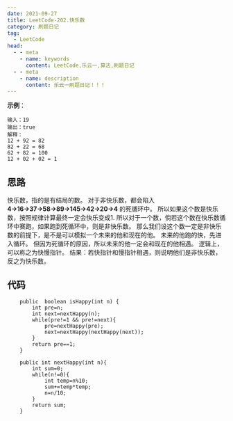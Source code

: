 ```yaml
---
date: 2021-09-27
title: LeetCode-202.快乐数
category: 刷题日记
tag:
  - LeetCode
head:
  - - meta
    - name: keywords
      content: LeetCode,乐云一,算法,刷题日记
  - - meta
    - name: description
      content: 乐云一刷题日记！！！
---
```

**示例**：
```
输入：19
输出：true
解释：
12 + 92 = 82
82 + 22 = 68
62 + 82 = 100
12 + 02 + 02 = 1
```
## 思路
快乐数，指的是有结局的数。
对于非快乐数，都会陷入 **4→16→37→58→89→145→42→20→4** 的死循环中。
所以如果这个数是快乐数，按照规律计算最终一定会快乐变成1.
所以对于一个数，倘若这个数在快乐数循环中赛跑，如果跑到死循环中，则是非快乐数。
那么我们设这个数一定是非快乐数的前提下，是不是可以模拟一个未来的他和现在的他。
未来的他跑的快，先进入循环。 
但因为死循环的原因，所以未来的他一定会和现在的他相遇。
逻辑上，可以称之为快慢指针。
结果：若快指针和慢指针相遇，则说明他们是非快乐数，反之为快乐数。

## 代码
```
    public  boolean isHappy(int n) {
        int pre=n;
        int next=nextHappy(n);
        while(pre!=1 && pre!=next){
            pre=nextHappy(pre);
            next=nextHappy(nextHappy(next));
        }
        return pre==1;
    }

    public int nextHappy(int n){
        int sum=0;
        while(n!=0){
            int temp=n%10;
            sum+=temp*temp;
            n=n/10;
        }
        return sum;
    }
```
